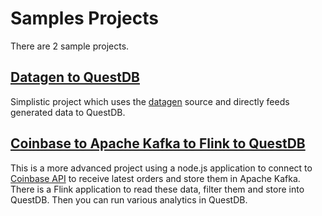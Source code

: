 # Samples Projects

There are 2 sample projects.
## [Datagen to QuestDB](datagen-to-questdb)
Simplistic project which uses the [datagen](https://nightlies.apache.org/flink/flink-docs-master/docs/connectors/table/datagen/) source and directly feeds generated data to QuestDB.
## [Coinbase to Apache Kafka to Flink to QuestDB](coinbase-to-kafka-to-questdb)
This is a more advanced project using a node.js application to connect to [Coinbase API](https://docs.cloud.coinbase.com/exchange/docs) to receive latest orders and store them in Apache Kafka. There is a Flink application to read these data, filter them and store into QuestDB. Then you can run various analytics in QuestDB.   